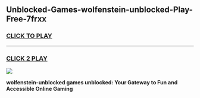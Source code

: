 
## Unblocked-Games-wolfenstein-unblocked-Play-Free-7frxx
<h3>
<a href="https://premium76.site?title=wolfenstein-unblocked&ref=10A">CLICK TO PLAY</a></h3>
<hr>

<h3>
<a href="https://premium76.site?title=wolfenstein-unblocked&ref=10A">CLICK 2 PLAY</a>
  
</h3>

<a href="https://premium76.site?title=wolfenstein-unblocked&ref=10A"><img src="https://clearcache.store/games.png"></a>


**wolfenstein-unblocked games unblocked: Your Gateway to Fun and Accessible Online Gaming**

